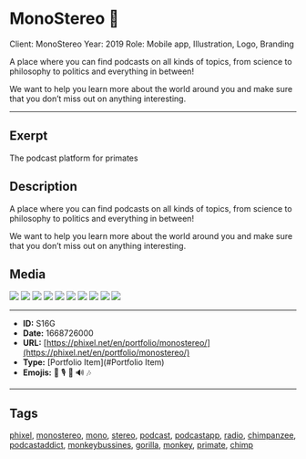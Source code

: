 # MonoStereo 🙉
Client: MonoStereo
Year: 2019
Role: Mobile app, Illustration, Logo, Branding

A place where you can find podcasts on all kinds of topics, from science to philosophy to politics and everything in between!

We want to help you learn more about the world around you and make sure that you don’t miss out on anything interesting.


------------
## Exerpt
The podcast platform for primates
## Description
A place where you can find podcasts on all kinds of topics, from science to philosophy to politics and everything in between!

We want to help you learn more about the world around you and make sure that you don’t miss out on anything interesting.
## Media
<img src="media/monostereo-podcast-01.jpg">
<img src="media/monostereo-podcast-02.jpg">
<img src="media/monostereo-podcast-03.jpg">
<img src="media/monostereo-podcast-04.jpg">
<img src="media/monostereo-podcast-05.jpg">
<img src="media/monostereo-podcast-06.jpg">
<img src="media/monostereo-podcast-07.jpg">
<img src="media/monostereo-podcast-08.jpg">
<img src="media/monostereo-podcast-09.jpg">
<img src="media/monostereo-podcast-10.jpg">

------------
- **ID:** S16G
- **Date:** 1668726000
- **URL:** [https://phixel.net/en/portfolio/monostereo/](https://phixel.net/en/portfolio/monostereo/)
- **Type:** [Portfolio Item](#Portfolio Item)
- **Emojis:** 🐒 🎙 🦧 🔊 🎶

------------
## Tags
[phixel](#phixel), [monostereo](#monostereo), [mono](#mono), [stereo](#stereo), [podcast](#podcast), [podcastapp](#podcastapp), [radio](#radio), [chimpanzee](#chimpanzee), [podcastaddict](#podcastaddict), [monkeybussines](#monkeybussines), [gorilla](#gorilla), [monkey](#monkey), [primate](#primate), [chimp](#chimp)
